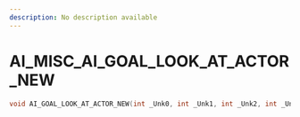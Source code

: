 ```yaml
---
description: No description available 
---
```


# AI_MISC\_AI_GOAL_LOOK_AT_ACTOR_NEW

```cpp
void AI_GOAL_LOOK_AT_ACTOR_NEW(int _Unk0, int _Unk1, int _Unk2, int _Unk3);
```